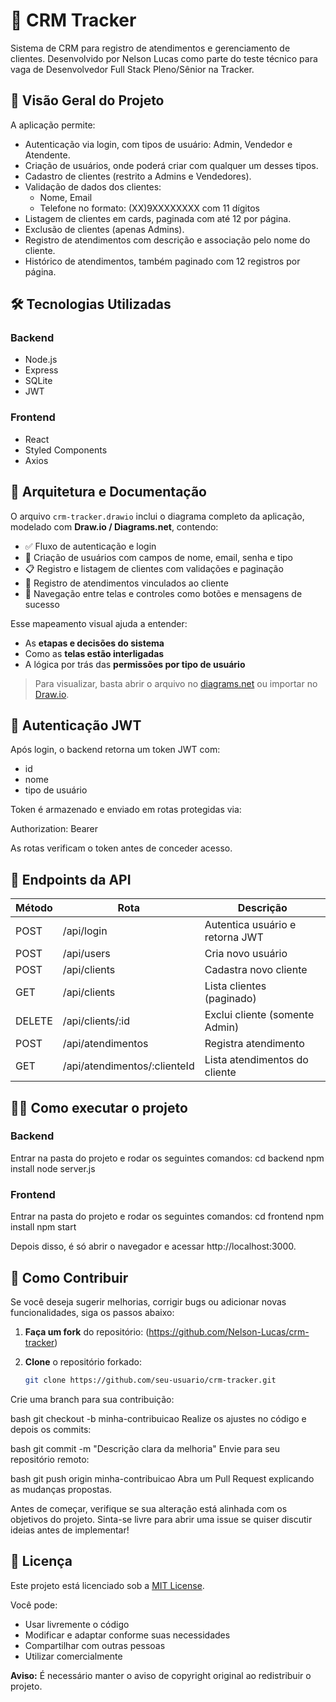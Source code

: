 # 🧭 CRM Tracker

Sistema de CRM para registro de atendimentos e gerenciamento de clientes. Desenvolvido por Nelson Lucas como parte do teste técnico para vaga de Desenvolvedor Full Stack Pleno/Sênior na Tracker.

## 📘 Visão Geral do Projeto

A aplicação permite:

- Autenticação via login, com tipos de usuário: Admin, Vendedor e Atendente.
- Criação de usuários, onde poderá criar com qualquer um desses tipos.
- Cadastro de clientes (restrito a Admins e Vendedores).
- Validação de dados dos clientes:
  - Nome, Email
  - Telefone no formato: (XX)9XXXXXXXX com 11 dígitos
- Listagem de clientes em cards, paginada com até 12 por página.
- Exclusão de clientes (apenas Admins).
- Registro de atendimentos com descrição e associação pelo nome do cliente.
- Histórico de atendimentos, também paginado com 12 registros por página.

## 🛠️ Tecnologias Utilizadas

### Backend
- Node.js
- Express
- SQLite
- JWT

### Frontend
- React
- Styled Components
- Axios

## 📂 Arquitetura e Documentação

O arquivo `crm-tracker.drawio` inclui o diagrama completo da aplicação, modelado com **Draw.io / Diagrams.net**, contendo:

- ✅ Fluxo de autenticação e login
- 👤 Criação de usuários com campos de nome, email, senha e tipo
- 📋 Registro e listagem de clientes com validações e paginação
- 📝 Registro de atendimentos vinculados ao cliente
- 🔁 Navegação entre telas e controles como botões e mensagens de sucesso

Esse mapeamento visual ajuda a entender:

- As **etapas e decisões do sistema**
- Como as **telas estão interligadas**
- A lógica por trás das **permissões por tipo de usuário**

> Para visualizar, basta abrir o arquivo no [diagrams.net](https://www.diagrams.net) ou importar no [Draw.io](https://app.diagrams.net).

## 🔐 Autenticação JWT

Após login, o backend retorna um token JWT com:

- id
- nome
- tipo de usuário

Token é armazenado e enviado em rotas protegidas via:

Authorization: Bearer <token>


As rotas verificam o token antes de conceder acesso.

## 📡 Endpoints da API

| Método | Rota                            | Descrição                          |
|--------|---------------------------------|------------------------------------|
| POST   | /api/login                      | Autentica usuário e retorna JWT    |
| POST   | /api/users                      | Cria novo usuário                  |
| POST   | /api/clients                    | Cadastra novo cliente              |
| GET    | /api/clients                    | Lista clientes (paginado)          |
| DELETE | /api/clients/:id                | Exclui cliente (somente Admin)     |
| POST   | /api/atendimentos               | Registra atendimento               |
| GET    | /api/atendimentos/:clienteId    | Lista atendimentos do cliente      |

## 🧑‍💻 Como executar o projeto

### Backend
Entrar na pasta do projeto e rodar os seguintes comandos:
cd backend
npm install
node server.js

### Frontend
Entrar na pasta do projeto e rodar os seguintes comandos:
cd frontend
npm install
npm start

Depois disso, é só abrir o navegador e acessar http://localhost:3000.

## 🤝 Como Contribuir

Se você deseja sugerir melhorias, corrigir bugs ou adicionar novas funcionalidades, siga os passos abaixo:

1. **Faça um fork** do repositório:
   (https://github.com/Nelson-Lucas/crm-tracker)

2. **Clone** o repositório forkado:
   ```bash
   git clone https://github.com/seu-usuario/crm-tracker.git
Crie uma branch para sua contribuição:

bash
git checkout -b minha-contribuicao
Realize os ajustes no código e depois os commits:

bash
git commit -m "Descrição clara da melhoria"
Envie para seu repositório remoto:

bash
git push origin minha-contribuicao
Abra um Pull Request explicando as mudanças propostas.

Antes de começar, verifique se sua alteração está alinhada com os objetivos do projeto. Sinta-se livre para abrir uma issue se quiser discutir ideias antes de implementar!

## 📄 Licença

Este projeto está licenciado sob a [MIT License](https://opensource.org/licenses/MIT).

Você pode:

- Usar livremente o código
- Modificar e adaptar conforme suas necessidades
- Compartilhar com outras pessoas
- Utilizar comercialmente

**Aviso:** É necessário manter o aviso de copyright original ao redistribuir o projeto.


